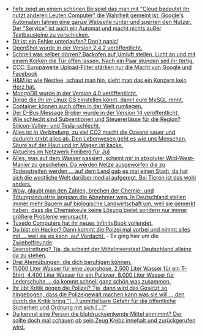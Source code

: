 * [Fefe zeigt an einem schönen Beispiel das man mit "Cloud bedeutet ihr nutzt anderen Leuten Computer" die Wahrheit gemeint ist. Google's Automaten fahren eine ganze Webseite runter und sperren den Nutzer. Der "Service" ist auch ein Automat und macht nichts außer Textbausteine zu verschicken.](https://blog.fefe.de/?ts=a5c7a27e)
* [Dir ist ein Fehler unterlaufen? Don't panic!](https://opensource.com/article/18/7/my-first-sysadmin-mistake)
* [OpenShot wurde in der Version 2.4.2 veröffentlicht.](https://www.pro-linux.de/news/1/26049/video-editor-openshot-242-bringt-sieben-neue-effekte.html)
* [Schnell was selber dörren? Backofen auf Umluft stellen, Licht an und mit einem Korken die Tür offen lassen. Nach ein Paar stunden seit ihr fertig.](https://www.smarticular.net/doerrautomat-alternative-backofen-fruechte-trocknen-gesund-energiesparend/)
* [CCC: Europaweite Upload-Filter stärken nur die Macht von Google und Facebook](https://www.ccc.de/de/updates/2018/europaweite-upload-filter-starken-nur-die-macht-von-google-und-facebook)
* [H&M ist wie Nestlee, schaut man hin, sieht man das ein Konzern kein Herz hat.](https://netzfrauen.org/2018/07/03/hundm/)
* [MongoDB wurde in der Version 4.0 veröffentlicht.](https://www.pro-linux.de/news/1/26055/mongodb-40-erschienen.html)
* [Dinge die ihr im Linux OS einstellen könnt, damit eure MySQL rennt.](https://www.percona.com/blog/2018/07/03/linux-os-tuning-for-mysql-database-performance/)
* [Container können auch offen in der Welt rumliegen.](https://blog.fefe.de/?ts=a5c56603)
* [Der D-Bus Message Broker wurde in der Version 14 veröffentlicht.](https://www.phoronix.com/scan.php?page=news_item&px=Dbus-Broker-14-Released)
* [Wie schlecht sind Subventionen und Steuererlässe für die Region? Silicon-Valley- und Tesla-schlecht.](https://blog.fefe.de/?ts=a5c2c17b)
* [Alles ist in Verbindung, zu viel CO2 macht die Ozeane sauer und dadurch stirbt alles ab. Den Lebenwesen geht es wie uns Menschen, Säure auf der Haut und im Magen ist kacke.](http://www.sonnenseite.com/de/wissenschaft/ein-korallenbohrkern-beweist-im-pazifik-sinkt-der-ph-wert.html)
* [Aktuelles im Netzwerk Freiberg für Juli](https://bio-erzgebirge.de/wp/?p=15406)
* [Alles, was auf dem Wasser passiert, scheint mir in absoluter Wild-West-Manier zu geschehen. Da werden Netze ausgeworfen die zu Todesstreifen werden ... auf dem Land gab es mal einen Stadt, da hat sich die westliche Welt darüber medial aufgeregt. Bei Tieren ist das wohl anders.](https://netzfrauen.org/2018/07/04/australia/)
* [Wow, glaubt man den Zahlen, brechen der Chemie- und Tötungsindustrie langsam die Abnehmer weg. In Deutschland stellen immer mehr Bauern auf biologische Landwirtschaft um, weil sie gemerkt haben, dass die Chemiekeule keine Lösung bietet sondern nur immer größere Probleme verursacht.](http://www.sonnenseite.com/de/umwelt/bauern-bauen-landwirtschaft-auf-bio-um.html)
* [Tuxedo Computers hat ihr neues InfinityBook vollendet.](https://www.pro-linux.de/news/1/26057/tuxedo-infinitybook-pro-14-bereit-zur-auslieferung.html)
* [Du bist ein Hacker? Dann kommt die Polzei mal vorbei und nimmt alles mit ... weil sie es kann, auf Verdacht.](https://www.ccc.de/de/updates/2018/hausdurchsuchungen-bei-vereinsvorstanden-der-zwiebelfreunde-und-im-openlab-augsburg) - Es ging hier um die [Zwiebelfreunde](https://blog.fefe.de/?ts=a5c2755c).
* [Seenotrettung? Tja, da scheint der Mittelmeerstaat Deutschland alleine da zu stehen.](https://blog.fefe.de/?ts=a5c279fc)
* [Drei Atemübungen, die dich beruhigen können.](https://www.smarticular.net/atemuebungen-meditation-vollatmung-4-7-8-vertikalatmung/)
* [11.000 Liter Wasser für eine Jeanshose, 2.500 Liter Wasser für ein T-Shirt, 4.400 Liter Wasser für ein Pullover, 8.000 Liter Wasser für Lederschuhe ... da kommt schnell ganz schön was zusammen.](https://netzfrauen.org/2018/07/04/water/)
* [Ihr übt Kritik gegen die Polizei? Tja, dann wird das Gesetzt so hingebogen, dass die Polizeigewalt machen kann was sie will ... den durch die Kritik bring "[...] unmittelbare Gefahr für die öffentliche Sicherheit und Ordnung mit sich [...]"](https://blog.fefe.de/?ts=a5c21bd4)
* [Du kennst eine Person die blutdrucksenkende Mittel einnimmt? Der sollte doch mal schauen ob sein Zeug Krebs innehalt und zurückgerufen wird.](https://netzfrauen.org/2018/07/05/medikamentenrueckruf/)
